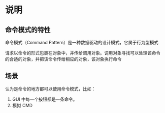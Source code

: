 # 说明



## 命令模式的特性
命令模式（Command Pattern）是一种数据驱动的设计模式，它属于行为型模式

请求以命令的形式包裹在对象中，并传给调用对象。调用对象寻找可以处理该命令的合适的对象，并把该命令传给相应的对象，该对象执行命令


## 场景
认为是命令的地方都可以使用命令模式，比如： 
1. GUI 中每一个按钮都是一条命令。 
2. 模拟 CMD

